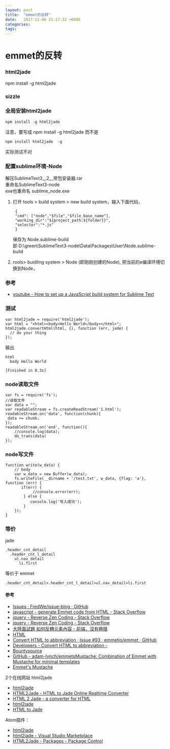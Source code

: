 ```yaml
---
layout: post
title:  "emmet的反转"
date:   2017-12-06 21:17:32 +0800
categories:  
tags: 
---
```


# emmet的反转 #

### html2jade ###
npm install -g html2jade

### sizzle  ###

### 全局安装html2jade  ### 
	npm install -g html2jade

注意，要写成 npm install -g html2jade
而不是  

	npm install html2jade  -g
实际测试不对

### 配置sublime环境-Node ###

解压SublimeText3__2__带包安装器.rar  
重命名SublimeText3-node  
exe也重命名 sublime_node.exe    



1. 打开 tools > build system > new build system，输入下面代码，

    	{  
    	"cmd": ["node","$file","$file_base_name"],  
    	"working_dir":"${project_path:${folder}}",  
    	"selector":"*.js"  
   		}

	保存为 Node.sublime-build  
	即 D:\green\SublimeText3-node\Data\Packages\User\Node.sublime-build 

2. rools> buidling system > Node (即刚刚创建的Node), 把当前的e编译环境切换到Node，

### 参考  ###

*  [youtube - How to set up a JavaScript build system for Sublime Text](https://www.youtube.com/watch?v=W_TzeL4OhL0)  


### 测试 ###

	var html2jade = require('html2jade');
	var html = "<html><body>Hello World</body></html>";
	html2jade.convertHtml(html, {}, function (err, jade) {
	  // do your thing
	});

输出

	html
	  body Hello World
	
	[Finished in 0.3s]


### node读取文件 ###
	var fs = require('fs');
	//读取文件
	var data = "";
	var readableStream = fs.createReadStream('1.html');
	readableStream.on('data', function(chunk){
	 data += chunk;
	});
	readableStream.on('end', function(){
	 	//console.log(data);
	 	do_trans(data)
	});
### node写文件 ###
	function write(w_data) {
		// body
		var w_data = new Buffer(w_data);
		fs.writeFile(__dirname + '/test.txt', w_data, {flag: 'a'}, function (err) {
		   if(err) {
		    	//console.error(err);
		    } else {
		       console.log('写入成功');
		    }
		});
	}


### 等价 ###

jade

    .header_cnt_detail
      .header_cnt_l_detail
        ul.nav_detail
          li.first

等价于 emmet

	.header_cnt_detail>.header_cnt_l_detail>ul.nav_detail>li.first


#### 参考 ####

* [Issues · FredWe/issue-blog · GitHub](https://github.com/FredWe/issue-blog/issues)
* [javascript - generate Emmet code from HTML - Stack Overflow](https://stackoverflow.com/questions/15206411/generate-emmet-code-from-html)
* [jquery - Reverse Zen Coding - Stack Overflow](https://stackoverflow.com/questions/4864261/reverse-zen-coding)
* [jquery - Reverse Zen Coding - Stack Overflow](https://stackoverflow.com/questions/4864261/reverse-zen-coding)
* [大陸面試題 如何反轉元素內容 - 前端，沒有極限](https://wcc723.github.io/css/2014/02/26/reverse-element/)
* [HTML](http://nbubna.github.io/HTML/)
* [Convert HTML to abbreviation · Issue #93 · emmetio/emmet · GitHub](https://github.com/emmetio/emmet/issues/93)
* [Developers - Convert HTML to abbreviation -](https://www.bountysource.com/issues/1105455-convert-html-to-abbreviation?utm_campaign=plugin&utm_content=tracker%2F282104&utm_medium=issues&utm_source=github)
* [Bountysource](https://www.bountysource.com/?utm_campaign=plugin&utm_content=tracker%2F282104&utm_medium=issues&utm_source=github)
* [GitHub - adam-lynch/emmetsMustache: Combination of Emmet with Mustache for minimal templates](https://github.com/adam-lynch/emmetsMustache)
* [Emmet's Mustache](https://adamlynch.com/emmetsMustache/)

2个在线网站 html2jade

* [html2jade](http://html2jade.org)
* [HTML2Jade - HTML to Jade Online Realtime Converter](http://html2jade.org)
* [HTML 2 Jade - a converter for HTML](http://html2jade.aaron-powell.com)
* [html2jade](https://www.npmjs.com/package/html2jade)
* [HTML to Jade](http://html2jade.vida.io)

Atom插件：

* [html2jade](https://atom.io/packages/html2jade)
* [html2jade - Visual Studio Marketplace](https://marketplace.visualstudio.com/items?itemName=wmaurer.html2jade)
* [HTML2Jade - Packages - Package Control](https://packagecontrol.io/packages/HTML2Jade)
